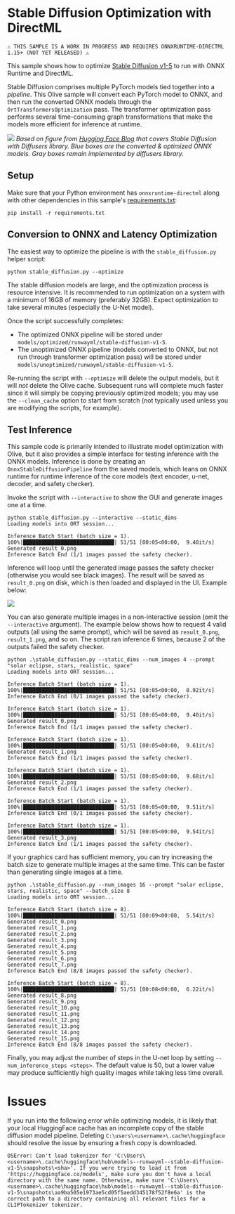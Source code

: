 # Stable Diffusion Optimization with DirectML

    ⚠️ THIS SAMPLE IS A WORK IN PROGRESS AND REQUIRES ONNXRUNTIME-DIRECTML 1.15+ (NOT YET RELEASED) ⚠️

This sample shows how to optimize [Stable Diffusion v1-5](https://huggingface.co/runwayml/stable-diffusion-v1-5) to run with ONNX Runtime and DirectML.

Stable Diffusion comprises multiple PyTorch models tied together into a *pipeline*. This Olive sample will convert each PyTorch model to ONNX, and then run the converted ONNX models through the `OrtTransformersOptimization` pass. The transformer optimization pass performs several time-consuming graph transformations that make the models more efficient for inference at runtime.

![](readme/pipeline.png)
*Based on figure from [Hugging Face Blog](https://huggingface.co/blog/stable_diffusion) that covers Stable Diffusion with Diffusers library. Blue boxes are the converted & optimized ONNX models. Gray boxes remain implemented by diffusers library.*

## Setup

Make sure that your Python environment has `onnxruntime-directml` along with other dependencies in this sample's [requirements.txt](requirements.txt):

```
pip install -r requirements.txt
```

## Conversion to ONNX and Latency Optimization

The easiest way to optimize the pipeline is with the `stable_diffusion.py` helper script:

```
python stable_diffusion.py --optimize
```

The stable diffusion models are large, and the optimization process is resource intensive. It is recommended to run optimization on a system with a minimum of 16GB of memory (preferably 32GB). Expect optimization to take several minutes (especially the U-Net model).

Once the script successfully completes:
- The optimized ONNX pipeline will be stored under `models/optimized/runwayml/stable-diffusion-v1-5`.
- The unoptimized ONNX pipeline (models converted to ONNX, but not run through transformer optimization pass) will be stored under `models/unoptimized/runwayml/stable-diffusion-v1-5`.

Re-running the script with `--optimize` will delete the output models, but it will *not* delete the Olive cache. Subsequent runs will complete much faster since it will simply be copying previously optimized models; you may use the `--clean_cache` option to start from scratch (not typically used unless you are modifying the scripts, for example).

## Test Inference

This sample code is primarily intended to illustrate model optimization with Olive, but it also provides a simple interface for testing inference with the ONNX models. Inference is done by creating an `OnnxStableDiffusionPipeline` from the saved models, which leans on ONNX runtime for runtime inference of the core models (text encoder, u-net, decoder, and safety checker).

Invoke the script with `--interactive` to show the GUI and generate images one at a time.

```
python stable_diffusion.py --interactive --static_dims
Loading models into ORT session...

Inference Batch Start (batch size = 1).
100%|█████████████████████████████| 51/51 [00:05<00:00,  9.40it/s]
Generated result_0.png
Inference Batch End (1/1 images passed the safety checker).
```

Inference will loop until the generated image passes the safety checker (otherwise you would see black images). The result will be saved as `result_0.png` on disk, which is then loaded and displayed in the UI. Example below:

![](readme/example.png)

You can also generate multiple images in a non-interactive session (omit the `--interactive` argument). The example below shows how to request 4 valid outputs (all using the same prompt), which will be saved as `result_0.png`, `result_1.png`, and so on. The script ran inference 6 times, because 2 of the outputs failed the safety checker.

```
python .\stable_diffusion.py --static_dims --num_images 4 --prompt "solar eclipse, stars, realistic, space"
Loading models into ORT session...

Inference Batch Start (batch size = 1).
100%|█████████████████████████████| 51/51 [00:05<00:00,  8.92it/s]
Inference Batch End (0/1 images passed the safety checker).

Inference Batch Start (batch size = 1).
100%|█████████████████████████████| 51/51 [00:05<00:00,  9.40it/s]
Generated result_0.png
Inference Batch End (1/1 images passed the safety checker).

Inference Batch Start (batch size = 1).
100%|█████████████████████████████| 51/51 [00:05<00:00,  9.61it/s]
Generated result_1.png
Inference Batch End (1/1 images passed the safety checker).

Inference Batch Start (batch size = 1).
100%|█████████████████████████████| 51/51 [00:05<00:00,  9.68it/s]
Generated result_2.png
Inference Batch End (1/1 images passed the safety checker).

Inference Batch Start (batch size = 1).
100%|█████████████████████████████| 51/51 [00:05<00:00,  9.51it/s]
Inference Batch End (0/1 images passed the safety checker).

Inference Batch Start (batch size = 1).
100%|█████████████████████████████| 51/51 [00:05<00:00,  9.54it/s]
Generated result_3.png
Inference Batch End (1/1 images passed the safety checker).
```

If your graphics card has sufficient memory, you can try increasing the batch size to generate multiple images at the same time. This can be faster than generating single images at a time.

```
python .\stable_diffusion.py --num_images 16 --prompt "solar eclipse, stars, realistic, space" --batch_size 8
Loading models into ORT session...

Inference Batch Start (batch size = 8).
100%|█████████████████████████████| 51/51 [00:09<00:00,  5.54it/s]
Generated result_0.png
Generated result_1.png
Generated result_2.png
Generated result_3.png
Generated result_4.png
Generated result_5.png
Generated result_6.png
Generated result_7.png
Inference Batch End (8/8 images passed the safety checker).

Inference Batch Start (batch size = 8).
100%|█████████████████████████████| 51/51 [00:08<00:00,  6.22it/s]
Generated result_8.png
Generated result_9.png
Generated result_10.png
Generated result_11.png
Generated result_12.png
Generated result_13.png
Generated result_14.png
Generated result_15.png
Inference Batch End (8/8 images passed the safety checker).
```

Finally, you may adjust the number of steps in the U-net loop by setting `--num_inference_steps <steps>`. The default value is 50, but a lower value may produce sufficiently high quality images while taking less time overall.

# Issues

If you run into the following error while optimizing models, it is likely that your local HuggingFace cache has an incomplete copy of the stable diffusion model pipeline. Deleting `C:\users\<username>\.cache\huggingface` should resolve the issue by ensuring a fresh copy is downloaded.

```
OSError: Can't load tokenizer for 'C:\Users\<username>\.cache\huggingface\hub\models--runwayml--stable-diffusion-v1-5\snapshots\<sha>'. If you were trying to load it from 'https://huggingface.co/models', make sure you don't have a local directory with the same name. Otherwise, make sure 'C:\Users\<username>\.cache\huggingface\hub\models--runwayml--stable-diffusion-v1-5\snapshots\aa9ba505e1973ae5cd05f5aedd345178f52f8e6a' is the correct path to a directory containing all relevant files for a CLIPTokenizer tokenizer.
```
